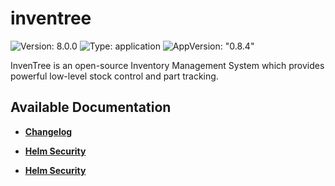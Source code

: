 # inventree

![Version: 8.0.0](https://img.shields.io/badge/Version-8.0.0-informational?style=flat-square) ![Type: application](https://img.shields.io/badge/Type-application-informational?style=flat-square) ![AppVersion: "0.8.4"](https://img.shields.io/badge/AppVersion-"0.8.4"-informational?style=flat-square)

InvenTree is an open-source Inventory Management System which provides powerful low-level stock control and part tracking.

## Available Documentation

- [**Changelog**](CHANGELOG)

- [**Helm Security**](container-security)

- [**Helm Security**](helm-security)

